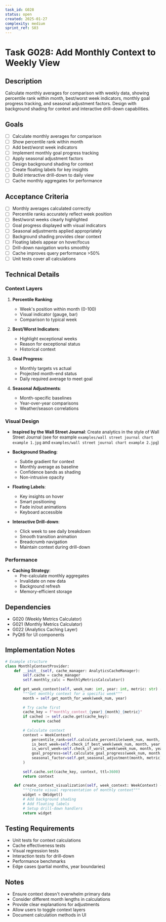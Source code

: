 ```yaml
---
task_id: G028
status: open
created: 2025-01-27
complexity: medium
sprint_ref: S03
---
```


# Task G028: Add Monthly Context to Weekly View

## Description
Calculate monthly averages for comparison with weekly data, showing percentile rank within month, best/worst week indicators, monthly goal progress tracking, and seasonal adjustment factors. Design with background shading for context and interactive drill-down capabilities.

## Goals
- [ ] Calculate monthly averages for comparison
- [ ] Show percentile rank within month
- [ ] Add best/worst week indicators
- [ ] Implement monthly goal progress tracking
- [ ] Apply seasonal adjustment factors
- [ ] Design background shading for context
- [ ] Create floating labels for key insights
- [ ] Build interactive drill-down to daily view
- [ ] Cache monthly aggregates for performance

## Acceptance Criteria
- [ ] Monthly averages calculated correctly
- [ ] Percentile ranks accurately reflect week position
- [ ] Best/worst weeks clearly highlighted
- [ ] Goal progress displayed with visual indicators
- [ ] Seasonal adjustments applied appropriately
- [ ] Background shading provides clear context
- [ ] Floating labels appear on hover/focus
- [ ] Drill-down navigation works smoothly
- [ ] Cache improves query performance >50%
- [ ] Unit tests cover all calculations

## Technical Details

### Context Layers
1. **Percentile Ranking**:
   - Week's position within month (0-100)
   - Visual indicator (gauge, bar)
   - Comparison to typical week

2. **Best/Worst Indicators**:
   - Highlight exceptional weeks
   - Reason for exceptional status
   - Historical context

3. **Goal Progress**:
   - Monthly targets vs actual
   - Projected month-end status
   - Daily required average to meet goal

4. **Seasonal Adjustments**:
   - Month-specific baselines
   - Year-over-year comparisons
   - Weather/season correlations

### Visual Design
- **Inspired by the Wall Street Journal**: Create analytics in the style of Wall Street Journal (see for example `examples/wall street journal chart example 1.jpg` and `examples/wall street journal chart example 2.jpg`)

- **Background Shading**:
  - Subtle gradient for context
  - Monthly average as baseline
  - Confidence bands as shading
  - Non-intrusive opacity

- **Floating Labels**:
  - Key insights on hover
  - Smart positioning
  - Fade in/out animations
  - Keyboard accessible

- **Interactive Drill-down**:
  - Click week to see daily breakdown
  - Smooth transition animation
  - Breadcrumb navigation
  - Maintain context during drill-down

### Performance
- **Caching Strategy**:
  - Pre-calculate monthly aggregates
  - Invalidate on new data
  - Background refresh
  - Memory-efficient storage

## Dependencies
- G020 (Weekly Metrics Calculator)
- G021 (Monthly Metrics Calculator)
- G022 (Analytics Caching Layer)
- PyQt6 for UI components

## Implementation Notes
```python
# Example structure
class MonthlyContextProvider:
    def __init__(self, cache_manager: AnalyticsCacheManager):
        self.cache = cache_manager
        self.monthly_calc = MonthlyMetricsCalculator()
        
    def get_week_context(self, week_num: int, year: int, metric: str) -> WeekContext:
        """Get monthly context for a specific week"""
        month = self.get_month_for_week(week_num, year)
        
        # Try cache first
        cache_key = f"monthly_context_{year}_{month}_{metric}"
        if cached := self.cache.get(cache_key):
            return cached
            
        # Calculate context
        context = WeekContext(
            percentile_rank=self.calculate_percentile(week_num, month, year, metric),
            is_best_week=self.check_if_best_week(week_num, month, year, metric),
            is_worst_week=self.check_if_worst_week(week_num, month, year, metric),
            goal_progress=self.calculate_goal_progress(week_num, month, year, metric),
            seasonal_factor=self.get_seasonal_adjustment(month, metric)
        )
        
        self.cache.set(cache_key, context, ttl=3600)
        return context
        
    def create_context_visualization(self, week_context: WeekContext) -> QWidget:
        """Create visual representation of monthly context"""
        widget = QWidget()
        # Add background shading
        # Add floating labels
        # Setup drill-down handlers
        return widget
```

## Testing Requirements
- Unit tests for context calculations
- Cache effectiveness tests
- Visual regression tests
- Interaction tests for drill-down
- Performance benchmarks
- Edge cases (partial months, year boundaries)

## Notes
- Ensure context doesn't overwhelm primary data
- Consider different month lengths in calculations
- Provide clear explanations for adjustments
- Allow users to toggle context layers
- Document calculation methods in UI